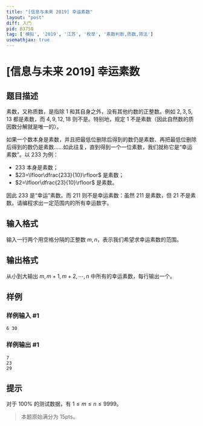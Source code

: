```yaml
---
title: "[信息与未来 2019] 幸运素数"
layout: "post"
diff: 入门
pid: B3750
tag: ['模拟', '2019', '江苏', '枚举', '素数判断,质数,筛法']
usemathjax: true
---
```


# [信息与未来 2019] 幸运素数
## 题目描述

素数，又称质数，是指除 $1$ 和其自身之外，没有其他约数的正整数。例如 $2,3,5,13$ 都是素数，而 $4,9,12,18$ 则不是。特别地，规定 $1$ 不是素数（因此自然数的质因数分解就是唯一的）。

如果一个数本身是素数，并且把最低位删除后得到的数仍是素数、再把最低位删除后得到的数仍是素数……如此往复，直到得到一个一位素数，我们就称它是“幸运素数”。以 $233$ 为例：
- $233$ 本身是素数；
- $23=\lfloor\dfrac{233}{10}\rfloor$ 是素数；
- $2=\lfloor\dfrac{23}{10}\rfloor$ 是素数。

因此 $233$ 是“幸运”素数。而 $211$ 则不是幸运素数：虽然 $211$ 是素数，但 $21$ 不是素数。请编程求出一定范围内的所有幸运数字。
## 输入格式

输入一行两个用空格分隔的正整数 $m,n$，表示我们希望求幸运素数的范围。
## 输出格式

从小到大输出 $m,m+1,m+2,\cdots,n$ 中所有的幸运素数，每行输出一个。
## 样例

### 样例输入 #1
```
6 30
```
### 样例输出 #1
```
7
23
29
```
## 提示

对于 $100\%$ 的测试数据，有 $1\le m\le n\le 9999$。
> 本题原始满分为 $15\text{pts}$。
